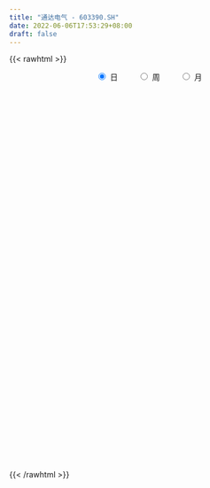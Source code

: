 ```yaml
---
title: "通达电气 - 603390.SH"
date: 2022-06-06T17:53:29+08:00
draft: false
---
```

{{< rawhtml >}}
    <div style="text-align: center">
        <label style="padding: 1rem;"><input style="margin-right: .5rem" type="radio" name="period" value="D" checked onclick="period_change(this)">日</label>
        <label style="padding: 1rem;"><input style="margin-right: .5rem" type="radio" name="period" value="W" onclick="period_change(this)">周</label>
        <label style="padding: 1rem;"><input style="margin-right: .5rem" type="radio" name="period" value="M" onclick="period_change(this)">月</label>
    </div>
    <div id="chart" style="height: 700px;"></div> 
    <script type="text/javascript">
        const D_v = [98517.47,71413.71,56942.63,49742.11,40010.02,42512.67,88071.64,75416.69,68467.98,208249.35,131737.23,103932.45,96775.31,71611.55,62508.91,108427.0,67088.03,51058.2,37497.94,43797.3,39490.99,30089.03,30212.41,23892.13,22772.13,26414.21,26242.21,22537.51,39965.38,36083.0,23416.03,27447.3,20495.34,29852.0,32554.95,70438.31,79399.98,73003.89,113590.2,82174.44,71054.65,112483.85,70759.19,52424.19,29226.42,31914.76,29246.84,31917.2,44448.99,38606.98,19960.55,77126.83,139073.85,121105.03,73282.82,80517.0,77982.64,152434.16,92467.16,200275.73,223650.68,364189.28,382760.73,210125.97,190864.1,88446.06,122521.41,96096.57,65255.96,39503.0,46504.72,44486.88,40822.0,32105.0,41863.19,36332.0,29101.18,52275.08,36608.89,27724.61,28490.0,29881.0,31039.25,37666.0,34654.0,58975.0,74428.35,64254.0,63690.0,42405.0,31776.82,41453.48,30827.0,28442.25,17871.0,25324.25,17812.31,20386.19,26017.0,45537.35,31875.0,21469.12,24200.0,27646.0,18420.54,26445.35,25393.0,17807.0,20304.6,17407.0,14796.19,16713.32,23990.0,42314.25,21317.0,18798.0,17037.0,18960.35,16317.26,26994.54,26581.0,17813.0,49464.19,23918.26,34862.0,37962.03,28809.0,36429.19,27850.0,19528.19,23975.1,51454.46,37517.0,18168.0,25848.0,23406.26,23750.0,31744.36,17597.0,50955.0,124904.32,209843.22,91564.53,79432.19,77463.72,50647.0,71473.5,76331.5,35634.0,38291.0,36853.19,28470.53,42414.0,23774.0,25838.19,21844.19,20744.69,23222.5,22678.11,17057.0,23746.69,37695.0,23608.0,24592.0,10996.0,22619.0,21122.19,34741.0,47909.0,36940.01,30512.0,25957.0,31915.0,24281.0,18192.0,26429.0,31048.2,27677.0,11203.21,10788.0,11562.0,18003.0,12385.0,13779.0,12396.19,11989.0,16238.19,14724.19,26600.99,12501.19,15871.2,11682.0,10001.0,11454.0,10479.0,12281.0,15475.0,13694.0,15929.0,16055.0,9353.0,7211.0,6950.0,9760.0,9229.34,8569.34,14895.0,14017.0,14268.0,25656.0,15959.0,11738.0,58495.01,31750.0,19789.0,18946.0,29528.0,17706.0,14559.01,24393.0,22316.0,12103.0,11864.0,12714.0,11131.0,8155.0,83547.5,298392.13,263052.04,153927.9,96721.3,81041.0,93869.0,72198.9,41569.0,36973.0,56357.68,21690.0,22595.0,21589.4,18508.19,25770.24,21549.0,21781.0,40851.0,15119.0,18879.0,17719.0,14784.0,13347.14,16954.0,27416.0,23463.0,20826.0,20452.0,23586.0,21161.0,20446.91,17270.0,19326.0,17673.0,21075.0,40674.91,32374.0,22288.0,18404.0,17613.34,18123.34,22021.34,33911.0,30713.0,25159.36,22554.19,17681.0,20503.0,14924.0,13757.0,24323.0,13051.0,16542.0,14007.0,13044.0,12739.0,18038.0,106779.0,103904.0,98167.9,54122.9,40552.0,28163.0,30123.0,36888.34,31969.0,30746.26,22887.0,34672.0,19437.0,23107.0,28839.34,18467.0,16191.0,17487.0,14750.0,20650.49,28380.0,18337.0,17598.0,16760.0,22662.89,40842.0,23974.7,14287.0,19121.0,20853.0,15414.0,13719.0,19592.0,20326.0,20113.0,18449.99,21278.0,30919.0,23884.67,36487.9,22490.0,35983.0,19917.33,23887.0,13833.0,23083.1,14476.0,22937.0,25122.0,12829.0,12964.0,17126.0,20906.55,7376.0,16793.0,7450.0,13127.0,8986.0,11628.0,8829.0,5957.0,6257.0,6778.0,5830.0,8502.0,11501.0,7050.0,6379.0,6647.0,26346.0,12671.0,7554.18,6856.0,11838.0,6723.0,14549.34,9898.0,9715.0,6726.0,13456.01,12353.01,21231.34,22502.0,43078.34,35257.35,59090.0,35434.1,61909.2,38722.1,27548.34,23032.1,21956.0,23670.0,21986.0,17742.0,63384.34,157100.24,274767.02,184478.61,113761.95,114894.92,71094.67,72754.8,72853.1,56532.0,83320.07,49380.0,55443.1,72419.96,56443.71,43700.0,62680.0,47013.0,25215.0,27947.34,24397.29,21345.0,27960.4,30640.61,31056.22,28289.46,17369.0,28589.34,141818.96,322160.49,196872.46,123130.0,114583.19,68001.0,65683.0,47209.0,30764.0,62372.0,23680.25,33619.0,27333.4,27312.0,31605.0,36921.0,24840.0,38165.0,19621.31,17379.1,92336.0,59719.0,27084.7,30837.0,26349.0,28724.0,45006.7,23154.0,20107.0,14482.0,14033.0,14381.0,26787.0,15100.19,22608.0,24366.4,16576.0,15802.0,13728.0,20191.0,17684.0,15150.0,10159.0,13556.0,11882.0,11198.0,12403.09,10974.0,11767.0,11268.0,8077.0,12095.0,10695.0,15176.0,17864.0,12990.0,10940.0,9347.0,9711.19,6609.0,12910.0,14716.0,13251.0,19655.0,16776.0,16849.0,19013.0,12938.0,21114.0,14319.0,19274.0,22131.8,32428.8,232772.56,192715.56,169291.39,122096.17,44927.8,487067.05,107163.0,297247.85,211800.97,169142.63,214108.39,189031.81,97925.22,75356.99,67832.2,55683.0,59665.0,67083.83,111013.0,79498.0]
const D_histogram = [0.0,-0.0153162393,-0.0527962987,-0.0580489231,-0.072688661,-0.0616464697,-0.0323929815,-0.0365807024,0.0477023817,0.0737820655,0.1014126327,0.0785579059,0.0863439654,0.0795449374,0.0669702596,0.0800000118,0.0635403826,0.0395262263,0.0279002281,-0.0098767872,-0.0326857833,-0.0729227042,-0.1052150267,-0.1088971999,-0.1069693943,-0.0988299098,-0.0818930842,-0.0633343443,-0.0669237302,-0.0802253783,-0.0840562772,-0.0656042748,-0.0531488397,-0.0354110847,-0.0171261373,0.024194822,0.0579495738,0.0914421809,0.1374843905,0.1331441168,0.1450123885,0.1609817823,0.1215199072,0.0414483552,-0.0038139976,-0.0114754889,-0.014287005,-0.0208986463,-0.0416232631,-0.0770322761,-0.0921718176,-0.0138310492,0.0277668783,0.0536638361,0.0618580918,0.0768932159,0.0697255769,0.1024653345,0.0906217402,0.1208097336,0.1805898708,0.2770704216,0.3838449683,0.3559441629,0.2091830785,0.104267567,0.0755146122,0.0109565439,-0.0580061448,-0.1036460361,-0.1543750833,-0.1733739304,-0.2030026295,-0.2047310359,-0.2024547361,-0.1954117262,-0.1929629777,-0.2001023322,-0.2079537568,-0.1981351707,-0.1983643097,-0.1980452774,-0.1982243543,-0.2148470479,-0.2136117943,-0.2096958878,-0.1891490763,-0.1537189113,-0.1066380403,-0.0685196258,-0.0359462358,-0.039744637,-0.0220162799,-0.0293269596,-0.0333744198,-0.0261538429,-0.0115514066,-0.0102920889,0.0170230012,0.0668567633,0.0903876229,0.1010982077,0.1036195794,0.0897907636,0.0713396583,0.0782376269,0.074956916,0.0646593676,0.0458890078,0.041832736,0.0432872009,0.033980897,0.0119585877,-0.0354138,-0.0712221828,-0.0658341752,-0.0532645895,-0.030349481,-0.024418257,0.0069885954,0.0335554513,0.0460468835,0.07575976,0.0756076592,0.0865667195,0.0941455956,0.0919740207,0.0650881396,0.0367363963,0.0126974542,0.0117382126,-0.0091931271,-0.0293990264,-0.035260468,-0.0298289193,-0.0213649475,-0.0094807821,0.0026693621,0.0079614357,0.0239756779,0.1102720695,0.1324602037,0.1289558978,0.113066913,0.1161559179,0.0924226873,0.0299369254,-0.0402290885,-0.0878264913,-0.0994377179,-0.1221197265,-0.1330425536,-0.1644370788,-0.1702662611,-0.177246881,-0.1656721601,-0.1433346532,-0.1119046379,-0.0825499407,-0.0596757464,-0.048308262,-0.0618695277,-0.0595712553,-0.0792260679,-0.077606377,-0.0906400378,-0.0838885305,-0.0106537751,0.0244935675,0.0536536258,0.0812391243,0.0953574785,0.1096500906,0.1070983513,0.1066420992,0.0753712844,0.0664591084,0.0355005429,0.0209836625,0.0142944014,-0.0044013464,-0.0277179041,-0.0398816959,-0.0360303094,-0.0280042846,-0.0215476475,0.0015049176,0.0337476053,0.0629634082,0.0726525554,0.0821927949,0.0775505433,0.0723818786,0.0803909547,0.0807402679,0.085020728,0.0817743371,0.0846430655,0.0686651478,0.0409174279,0.0173647723,0.0116764793,0.0059696196,-0.0039305566,-0.0006148409,0.0057065127,0.0135673598,0.0193974238,0.035730156,0.0519645425,0.0563188139,0.0503175326,0.062276217,0.0674922567,0.052738636,0.0522868685,0.0466638494,0.0392643548,0.0399842752,0.043749886,0.035087476,0.024114963,0.0071093433,-0.0153551582,-0.0247123179,-0.0291362675,0.031095099,0.1350046316,0.1482168919,0.1188676736,0.0838928319,0.0374615391,0.0225742558,-0.0273342564,-0.0492897381,-0.0709686404,-0.1115976448,-0.1330020642,-0.1447607524,-0.1354874481,-0.1227816666,-0.0993762158,-0.0887719959,-0.0673996019,-0.0676862792,-0.0622338449,-0.0514136988,-0.0485282054,-0.0410840059,-0.0323554494,-0.0232057036,-0.0071987758,0.0084543389,0.0153877395,0.0190099666,0.02670537,0.016706013,0.0146091519,0.0130748093,0.0125818517,0.0152914857,0.018555193,0.0289727456,0.0273076339,0.0276670401,0.0183644726,0.0111098866,0.0118756776,0.0163249213,0.0240887904,0.0341064812,0.0359994714,0.0326187728,0.0279500352,0.0137205459,0.0076149335,0.0005221538,-0.0132005046,-0.009907539,-0.003757671,-0.0031509167,-0.0085958107,-0.004765206,0.002774626,0.0409557041,0.0477458357,0.0746010859,0.0786315744,0.0749853853,0.0595278929,0.0475527617,0.0376415042,0.0186086118,-0.006462575,-0.0276076788,-0.0655422575,-0.0805915212,-0.0956403605,-0.0828786462,-0.0761402676,-0.0656987774,-0.0603538109,-0.0506877605,-0.035513638,-0.0144107892,0.0035910796,0.0123156753,0.0179309115,0.0295583296,0.0098156304,0.0020558012,-0.0073639493,-0.0179517001,-0.0082539356,-0.0061146392,-0.0017911102,-0.0007883472,0.0057403739,0.0121864456,0.0156623186,0.0183349731,0.0164932321,0.0157099709,0.0245298708,0.0267252279,0.0360796327,0.040414111,0.0329865678,0.0299881779,0.0183675474,0.0127589758,-0.0009417797,-0.0138887834,-0.019271225,-0.0157572063,-0.023407948,-0.0363257761,-0.0415741179,-0.0575999077,-0.054520524,-0.0382271974,-0.0259058026,-0.0198516841,-0.0084252443,0.0006832592,0.0033926487,0.0083232006,0.0099012597,0.00544369,-0.0064046889,-0.0145916549,-0.0130013436,-0.014909208,-0.0488699686,-0.0761403109,-0.0791070106,-0.0703338977,-0.0653510962,-0.0539217741,-0.02999367,-0.0096283869,0.0100108589,0.0243136402,0.0370191444,0.0479730886,0.0660800976,0.0824652868,0.099915262,0.114975611,0.1147231147,0.1148354089,0.1263959065,0.121263455,0.1082135606,0.0931913293,0.0698498442,0.0500165288,0.0396895301,0.0351336277,0.0337155113,0.0891447848,0.122212837,0.1315951595,0.1074710108,0.0844251637,0.0554127349,0.0215024443,0.0060343696,-0.0194135552,-0.0235731449,-0.0428357868,-0.0557792555,-0.044172863,-0.0393848461,-0.052433394,-0.0873452021,-0.1064896704,-0.1145051796,-0.1142259294,-0.1033965664,-0.095859278,-0.0771603233,-0.0695005877,-0.0504960284,-0.0514271552,-0.0423513775,-0.0254681759,0.0465357006,0.1000679207,0.1051647801,0.099179892,0.0652770368,0.0429458003,0.0008604163,-0.0443823174,-0.0757294521,-0.1284600551,-0.1538839684,-0.1675290244,-0.1567397759,-0.1333966339,-0.0979991896,-0.0726329908,-0.0515274919,-0.0532267598,-0.0441203319,-0.0311706245,0.0078308872,0.0208936652,0.027815157,0.03939565,0.0410740994,0.0491280692,0.0338404976,0.0263451763,0.0138559313,0.0090705444,0.0087057941,0.0079202085,-0.004593198,-0.0180473434,-0.0434700598,-0.0647518406,-0.063667832,-0.05294433,-0.0538512224,-0.0752792514,-0.0731749469,-0.0626463286,-0.0453321277,-0.0239309963,0.0002407581,0.0127560572,0.0108984032,0.0135063117,0.0212983604,0.0178428263,0.0240705951,0.0308809259,0.0293327063,0.0417051134,0.0352556444,0.0249248449,0.0113696981,0.0137090316,0.0073497173,0.0105329363,0.0061046444,0.0169073054,0.0251644247,0.0275067813,0.0131928626,-0.0063733601,-0.0511657643,-0.0895212656,-0.0973768328,-0.1090944245,-0.096842689,-0.0393564971,0.0473870158,0.0897391338,0.075039465,0.0883598794,0.1419556067,0.2227674108,0.2807939891,0.2429998441,0.179759697,0.1443192378,0.0959231674,0.0825684492,0.0259566643,-0.0114632779,-0.0418863454,-0.0579373163,-0.0614539596,-0.0759352141,-0.0682768995,-0.0450732464,-0.0317468418]
const D_fast = [0.0,-0.0191452991,-0.0698244332,-0.0895892884,-0.1224011915,-0.1267706177,-0.1056153748,-0.1189482714,-0.0227395918,0.0217856083,0.0747693337,0.0715540834,0.1009261342,0.1140133406,0.1181812277,0.1512109828,0.1506364493,0.1365038496,0.1318529084,0.0916066963,0.0606262544,0.0021586575,-0.0564374217,-0.0873438949,-0.1121584378,-0.1287264308,-0.1322628763,-0.1295377224,-0.1498580409,-0.1832160336,-0.2080610018,-0.2060100681,-0.2068418428,-0.1979568591,-0.183953446,-0.1365837812,-0.088341636,-0.0319884836,0.0484248236,0.0773705791,0.1254919479,0.1817067873,0.172624889,0.1029154257,0.0566995736,0.04616921,0.0397859427,0.0279496399,-0.0031807927,-0.0578478747,-0.0960303706,-0.0211473646,0.0273922825,0.0667051993,0.0903639781,0.1246224061,0.1348861613,0.1932422526,0.2040540933,0.2644445202,0.369372125,0.5351202812,0.7378560699,0.7989413053,0.7044759905,0.6256273708,0.615753069,0.5539341367,0.4704699117,0.3989185115,0.3095956935,0.2472533637,0.1668740073,0.1139628418,0.0656254576,0.023815536,-0.02197646,-0.0791413974,-0.1389812613,-0.1786964679,-0.2285166843,-0.2777089713,-0.3274441368,-0.3977785924,-0.4499462874,-0.4984543529,-0.5251948104,-0.5281943733,-0.5077730123,-0.4867845043,-0.4631976732,-0.4769322337,-0.4647079466,-0.4793503661,-0.4917414313,-0.4910593152,-0.4793447305,-0.4806584351,-0.4490875946,-0.3825396417,-0.3364118763,-0.3004267396,-0.2720004731,-0.263381598,-0.2639977887,-0.2375404134,-0.2220818954,-0.2162146018,-0.2235127096,-0.2171107974,-0.2048345323,-0.205645612,-0.2246782743,-0.280904112,-0.3345180406,-0.3455885767,-0.3463351384,-0.3310074002,-0.3311807404,-0.2980267392,-0.2630710204,-0.2390678673,-0.1904150509,-0.1716652368,-0.1390644966,-0.1079492216,-0.0871272913,-0.0977411375,-0.1169087818,-0.1377733603,-0.1357980488,-0.1590276703,-0.1865833262,-0.2012598848,-0.2032855659,-0.200162831,-0.1906488611,-0.1778313763,-0.1705489438,-0.1485407822,-0.0346763731,0.020626812,0.0493614805,0.0617392239,0.0938672083,0.0932396496,0.038238119,-0.0419851671,-0.1115391927,-0.1480098487,-0.2012217889,-0.2454052545,-0.3179090494,-0.366304797,-0.4175971371,-0.4474404562,-0.4609366126,-0.4574827567,-0.4487655448,-0.440810287,-0.4415198681,-0.4705485158,-0.4831430573,-0.5226043868,-0.5403862901,-0.5760799604,-0.5903005857,-0.5197292741,-0.4784585396,-0.4358850748,-0.3879897953,-0.3500320715,-0.3083269367,-0.2841040882,-0.2578998155,-0.2703278092,-0.2626252081,-0.2847086379,-0.2939796027,-0.2970952634,-0.3168913478,-0.3471373816,-0.3692715974,-0.3744277881,-0.3734028346,-0.3723331093,-0.3489043148,-0.3082247257,-0.2632680708,-0.2354157847,-0.2053273466,-0.1905819623,-0.1776551574,-0.1495483426,-0.1290139624,-0.1034783203,-0.086281127,-0.0622516321,-0.0610632629,-0.0785816259,-0.0977930883,-0.1005622616,-0.1047767163,-0.1156595316,-0.1124975262,-0.1047495444,-0.0934968573,-0.0828174375,-0.0575521662,-0.0283266441,-0.0098926693,-0.0033145674,0.0242131713,0.0463022751,0.0447333135,0.057353263,0.0633962063,0.0658128005,0.0765287896,0.0912318719,0.0913413309,0.0863975586,0.0711692748,0.0448659838,0.0293307445,0.0176227281,0.0856278694,0.2232885598,0.2735550432,0.2739227433,0.2599211095,0.2228552015,0.2136114821,0.1568694058,0.1225914896,0.0831704272,0.0146420116,-0.0400129239,-0.0879618001,-0.1125603578,-0.130549993,-0.1319885961,-0.1435773752,-0.1390548817,-0.1562631288,-0.1663691557,-0.1684024343,-0.1776489923,-0.1804757943,-0.1798361002,-0.1764877803,-0.1622805464,-0.144513847,-0.1337335115,-0.1253587928,-0.1109870468,-0.1168099006,-0.1152544737,-0.113520114,-0.1108676086,-0.1043351032,-0.0964325977,-0.0787718587,-0.073610062,-0.0663338957,-0.071045345,-0.0755224595,-0.071787749,-0.063257275,-0.0494712083,-0.0309268971,-0.0200340392,-0.0152600446,-0.0129412734,-0.0237406262,-0.0279425052,-0.0349047464,-0.051927531,-0.0511114501,-0.0459009999,-0.0460819748,-0.0536758215,-0.0510365182,-0.0428030297,0.0056169745,0.0243435649,0.0698490866,0.0935374687,0.108637626,0.1080621067,0.1079751659,0.1074742845,0.0930935451,0.0664067146,0.0383596911,-0.0159604521,-0.0511575961,-0.0901165255,-0.0980744727,-0.110371161,-0.1163543651,-0.1260978514,-0.1291037412,-0.1228080281,-0.1053078766,-0.0864082379,-0.0746047233,-0.0645067593,-0.0454897588,-0.0627785504,-0.0700244293,-0.0812851671,-0.096360843,-0.0887265623,-0.0881159258,-0.0842401743,-0.0834344981,-0.0754706835,-0.0659780004,-0.0585865478,-0.05133015,-0.049048583,-0.0459043515,-0.0309519838,-0.0220753198,-0.0037010068,0.0107369992,0.0115560979,0.0160547525,0.0090260089,0.0066071812,-0.0073290192,-0.0237482187,-0.0339484665,-0.0343737494,-0.0478764782,-0.0698757503,-0.0855176215,-0.1159433882,-0.1264941355,-0.1197576083,-0.1139126641,-0.1128214667,-0.103501338,-0.0942220197,-0.090664468,-0.083653116,-0.0795997419,-0.0826963892,-0.0961459403,-0.10798082,-0.1096408446,-0.115276011,-0.1614542637,-0.2077596838,-0.2305031362,-0.2393134976,-0.2506684703,-0.2527195916,-0.236289905,-0.2183317186,-0.1961897581,-0.1758085668,-0.1538482765,-0.1309010601,-0.0962740267,-0.0592725158,-0.0168437251,0.0269605266,0.055388809,0.0842099554,0.1273694297,0.1525528419,0.1665563377,0.1748319387,0.1689529146,0.1616237315,0.1612191153,0.1654466197,0.1724573812,0.2501728509,0.3137941123,0.3560752247,0.3588188287,0.3568792725,0.3417200274,0.3131853479,0.2992258657,0.268924552,0.2588716761,0.2289000876,0.2020118049,0.2025749817,0.1975167871,0.1713598906,0.1146117821,0.0688448961,0.0322030921,0.0039258599,-0.0110939187,-0.0275214498,-0.0281125759,-0.0378279873,-0.031447435,-0.0452353507,-0.0467474174,-0.0362312597,0.0474065419,0.1259557422,0.1573437966,0.1761538815,0.1585702855,0.1469754991,0.1051052191,0.0487669061,-0.0015125916,-0.0863582085,-0.1502531139,-0.2057804259,-0.2341761214,-0.2441821378,-0.233284491,-0.2260765399,-0.2178529139,-0.2328588718,-0.2347825268,-0.2296254756,-0.1886662421,-0.1703800478,-0.1565047668,-0.1350753613,-0.123128387,-0.1027923999,-0.1096198471,-0.1105288744,-0.1195541365,-0.1220718873,-0.1202601891,-0.1190657226,-0.1327274286,-0.1506934098,-0.1869836412,-0.2244533822,-0.2392863315,-0.241798912,-0.25616861,-0.2964164519,-0.3126058841,-0.317738848,-0.3117576789,-0.2963392966,-0.2721073527,-0.2564030393,-0.2555360925,-0.249551606,-0.2364349673,-0.2354297948,-0.2231843772,-0.2086538149,-0.2028688579,-0.1800701725,-0.1777057303,-0.1818053186,-0.1925180409,-0.1867514496,-0.1912733345,-0.1854568815,-0.1883590123,-0.1733295248,-0.1587812994,-0.1495622475,-0.1605779505,-0.1817375133,-0.2393213585,-0.3000571763,-0.3322569517,-0.3712481495,-0.3832070863,-0.3355600186,-0.2369697518,-0.1721828503,-0.1681226529,-0.1327122686,-0.0436276396,0.0928760171,0.2211010927,0.2440569088,0.2257566859,0.2263960362,0.2019807576,0.2092681517,0.1591455328,0.1188597713,0.0779651173,0.0474298174,0.0285496841,-0.0049153739,-0.0143262841,-0.0023909427,0.0029987515]
const D_slow = [0.0,-0.0038290598,-0.0170281345,-0.0315403653,-0.0497125305,-0.065124148,-0.0732223933,-0.0823675689,-0.0704419735,-0.0519964571,-0.026643299,-0.0070038225,0.0145821688,0.0344684032,0.0512109681,0.071210971,0.0870960667,0.0969776233,0.1039526803,0.1014834835,0.0933120377,0.0750813617,0.048777605,0.021553305,-0.0051890436,-0.029896521,-0.0503697921,-0.0662033781,-0.0829343107,-0.1029906553,-0.1240047246,-0.1404057933,-0.1536930032,-0.1625457744,-0.1668273087,-0.1607786032,-0.1462912097,-0.1234306645,-0.0890595669,-0.0557735377,-0.0195204406,0.020725005,0.0511049818,0.0614670706,0.0605135712,0.057644699,0.0540729477,0.0488482861,0.0384424704,0.0191844014,-0.003858553,-0.0073163153,-0.0003745958,0.0130413632,0.0285058862,0.0477291902,0.0651605844,0.090776918,0.1134323531,0.1436347865,0.1887822542,0.2580498596,0.3540111017,0.4429971424,0.495292912,0.5213598038,0.5402384568,0.5429775928,0.5284760566,0.5025645476,0.4639707767,0.4206272941,0.3698766368,0.3186938778,0.2680801938,0.2192272622,0.1709865178,0.1209609347,0.0689724955,0.0194387028,-0.0301523746,-0.0796636939,-0.1292197825,-0.1829315445,-0.2363344931,-0.288758465,-0.3360457341,-0.3744754619,-0.401134972,-0.4182648785,-0.4272514374,-0.4371875967,-0.4426916666,-0.4500234065,-0.4583670115,-0.4649054722,-0.4677933239,-0.4703663461,-0.4661105958,-0.449396405,-0.4267994993,-0.4015249473,-0.3756200525,-0.3531723616,-0.335337447,-0.3157780403,-0.2970388113,-0.2808739694,-0.2694017174,-0.2589435334,-0.2481217332,-0.239626509,-0.236636862,-0.245490312,-0.2632958577,-0.2797544015,-0.2930705489,-0.3006579192,-0.3067624834,-0.3050153346,-0.2966264717,-0.2851147508,-0.2661748108,-0.247272896,-0.2256312162,-0.2020948173,-0.1791013121,-0.1628292772,-0.1536451781,-0.1504708145,-0.1475362614,-0.1498345432,-0.1571842998,-0.1659994168,-0.1734566466,-0.1787978835,-0.181168079,-0.1805007385,-0.1785103795,-0.17251646,-0.1449484427,-0.1118333917,-0.0795944173,-0.051327689,-0.0222887096,0.0008169623,0.0083011936,-0.0017560785,-0.0237127014,-0.0485721308,-0.0791020625,-0.1123627009,-0.1534719706,-0.1960385358,-0.2403502561,-0.2817682961,-0.3176019594,-0.3455781189,-0.3662156041,-0.3811345407,-0.3932116062,-0.4086789881,-0.4235718019,-0.4433783189,-0.4627799131,-0.4854399226,-0.5064120552,-0.509075499,-0.5029521071,-0.4895387007,-0.4692289196,-0.44538955,-0.4179770273,-0.3912024395,-0.3645419147,-0.3456990936,-0.3290843165,-0.3202091808,-0.3149632651,-0.3113896648,-0.3124900014,-0.3194194774,-0.3293899014,-0.3383974788,-0.3453985499,-0.3507854618,-0.3504092324,-0.3419723311,-0.326231479,-0.3080683401,-0.2875201414,-0.2681325056,-0.2500370359,-0.2299392973,-0.2097542303,-0.1884990483,-0.168055464,-0.1468946977,-0.1297284107,-0.1194990537,-0.1151578607,-0.1122387408,-0.1107463359,-0.1117289751,-0.1118826853,-0.1104560571,-0.1070642172,-0.1022148612,-0.0932823222,-0.0802911866,-0.0662114831,-0.0536321,-0.0380630457,-0.0211899816,-0.0080053225,0.0050663946,0.0167323569,0.0265484456,0.0365445144,0.0474819859,0.0562538549,0.0622825957,0.0640599315,0.0602211419,0.0540430625,0.0467589956,0.0545327704,0.0882839282,0.1253381512,0.1550550696,0.1760282776,0.1853936624,0.1910372263,0.1842036622,0.1718812277,0.1541390676,0.1262396564,0.0929891403,0.0567989522,0.0229270902,-0.0077683264,-0.0326123804,-0.0548053793,-0.0716552798,-0.0885768496,-0.1041353108,-0.1169887355,-0.1291207869,-0.1393917884,-0.1474806507,-0.1532820766,-0.1550817706,-0.1529681859,-0.149121251,-0.1443687593,-0.1376924168,-0.1335159136,-0.1298636256,-0.1265949233,-0.1234494604,-0.1196265889,-0.1149877907,-0.1077446043,-0.1009176958,-0.0940009358,-0.0894098176,-0.086632346,-0.0836634266,-0.0795821963,-0.0735599987,-0.0650333784,-0.0560335105,-0.0478788174,-0.0408913086,-0.0374611721,-0.0355574387,-0.0354269003,-0.0387270264,-0.0412039111,-0.0421433289,-0.0429310581,-0.0450800107,-0.0462713122,-0.0455776557,-0.0353387297,-0.0234022708,-0.0047519993,0.0149058943,0.0336522406,0.0485342139,0.0604224043,0.0698327803,0.0744849333,0.0728692895,0.0659673698,0.0495818055,0.0294339252,0.005523835,-0.0151958265,-0.0342308934,-0.0506555878,-0.0657440405,-0.0784159806,-0.0872943901,-0.0908970874,-0.0899993175,-0.0869203987,-0.0824376708,-0.0750480884,-0.0725941808,-0.0720802305,-0.0739212178,-0.0784091428,-0.0804726267,-0.0820012865,-0.0824490641,-0.0826461509,-0.0812110574,-0.078164446,-0.0742488664,-0.0696651231,-0.0655418151,-0.0616143224,-0.0554818546,-0.0488005477,-0.0397806395,-0.0296771118,-0.0214304698,-0.0139334254,-0.0093415385,-0.0061517945,-0.0063872395,-0.0098594353,-0.0146772416,-0.0186165431,-0.0244685301,-0.0335499742,-0.0439435036,-0.0583434806,-0.0719736116,-0.0815304109,-0.0880068616,-0.0929697826,-0.0950760937,-0.0949052789,-0.0940571167,-0.0919763166,-0.0895010016,-0.0881400791,-0.0897412514,-0.0933891651,-0.096639501,-0.100366803,-0.1125842952,-0.1316193729,-0.1513961255,-0.1689796,-0.185317374,-0.1987978175,-0.206296235,-0.2087033318,-0.206200617,-0.200122207,-0.1908674209,-0.1788741487,-0.1623541243,-0.1417378026,-0.1167589871,-0.0880150844,-0.0593343057,-0.0306254535,0.0009735232,0.0312893869,0.0583427771,0.0816406094,0.0991030704,0.1116072026,0.1215295852,0.1303129921,0.1387418699,0.1610280661,0.1915812753,0.2244800652,0.2513478179,0.2724541088,0.2863072925,0.2916829036,0.293191496,0.2883381072,0.282444821,0.2717358743,0.2577910604,0.2467478447,0.2369016332,0.2237932847,0.2019569842,0.1753345666,0.1467082717,0.1181517893,0.0923026477,0.0683378282,0.0490477474,0.0316726004,0.0190485933,0.0061918045,-0.0043960398,-0.0107630838,0.0008708413,0.0258878215,0.0521790165,0.0769739895,0.0932932487,0.1040296988,0.1042448029,0.0931492235,0.0742168605,0.0421018467,0.0036308546,-0.0382514015,-0.0774363455,-0.110785504,-0.1352853014,-0.1534435491,-0.166325422,-0.179632112,-0.190662195,-0.1984548511,-0.1964971293,-0.191273713,-0.1843199237,-0.1744710112,-0.1642024864,-0.1519204691,-0.1434603447,-0.1368740506,-0.1334100678,-0.1311424317,-0.1289659832,-0.1269859311,-0.1281342306,-0.1326460664,-0.1435135814,-0.1597015415,-0.1756184995,-0.188854582,-0.2023173876,-0.2211372005,-0.2394309372,-0.2550925193,-0.2664255513,-0.2724083003,-0.2723481108,-0.2691590965,-0.2664344957,-0.2630579178,-0.2577333277,-0.2532726211,-0.2472549723,-0.2395347408,-0.2322015643,-0.2217752859,-0.2129613748,-0.2067301636,-0.203887739,-0.2004604811,-0.1986230518,-0.1959898177,-0.1944636566,-0.1902368303,-0.1839457241,-0.1770690288,-0.1737708131,-0.1753641532,-0.1881555942,-0.2105359106,-0.2348801189,-0.262153725,-0.2863643972,-0.2962035215,-0.2843567676,-0.2619219841,-0.2431621179,-0.221072148,-0.1855832463,-0.1298913937,-0.0596928964,0.0010570647,0.0459969889,0.0820767984,0.1060575902,0.1266997025,0.1331888686,0.1303230491,0.1198514628,0.1053671337,0.0900036438,0.0710198402,0.0539506154,0.0426823038,0.0347455933]
const D_data = [['2020-05-14', 13.72, 13.71, 13.42, 14.07],['2020-05-15', 13.89, 13.47, 13.36, 13.99],['2020-05-18', 13.3, 13.02, 13.01, 13.47],['2020-05-19', 13.12, 13.26, 12.92, 13.35],['2020-05-20', 13.22, 13.03, 12.99, 13.22],['2020-05-21', 13.05, 13.28, 12.93, 13.29],['2020-05-22', 13.18, 13.57, 13.11, 13.99],['2020-05-25', 13.4, 13.18, 13.12, 13.98],['2020-05-26', 13.4, 14.5, 13.19, 14.5],['2020-05-27', 14.79, 14.11, 14.06, 15.14],['2020-05-28', 14.08, 14.34, 14.0, 14.71],['2020-05-29', 14.0, 13.79, 13.64, 14.07],['2020-06-01', 13.77, 14.2, 13.66, 14.21],['2020-06-02', 14.18, 14.09, 13.93, 14.27],['2020-06-03', 14.1, 14.03, 13.95, 14.25],['2020-06-04', 14.03, 14.42, 13.98, 14.48],['2020-06-05', 14.49, 14.11, 14.06, 14.55],['2020-06-08', 14.24, 13.96, 13.83, 14.3],['2020-06-09', 13.98, 14.06, 13.83, 14.25],['2020-06-10', 14.07, 13.62, 13.57, 14.07],['2020-06-11', 13.63, 13.64, 13.48, 13.88],['2020-06-12', 13.18, 13.22, 13.01, 13.36],['2020-06-15', 13.13, 13.06, 13.05, 13.35],['2020-06-16', 13.13, 13.24, 13.13, 13.34],['2020-06-17', 13.35, 13.22, 13.12, 13.37],['2020-06-18', 13.26, 13.24, 13.11, 13.34],['2020-06-19', 13.27, 13.34, 13.22, 13.47],['2020-06-22', 13.31, 13.39, 13.3, 13.47],['2020-06-23', 13.36, 13.09, 13.05, 13.44],['2020-06-24', 13.08, 12.85, 12.85, 13.17],['2020-06-29', 12.81, 12.84, 12.55, 12.98],['2020-06-30', 12.92, 13.08, 12.85, 13.09],['2020-07-01', 13.03, 13.02, 12.9, 13.2],['2020-07-02', 13.08, 13.11, 12.83, 13.14],['2020-07-03', 13.2, 13.17, 13.01, 13.25],['2020-07-06', 13.34, 13.6, 13.21, 13.65],['2020-07-07', 13.71, 13.72, 13.51, 13.93],['2020-07-08', 13.7, 13.94, 13.58, 13.96],['2020-07-09', 13.94, 14.39, 13.85, 14.67],['2020-07-10', 14.29, 13.97, 13.95, 14.37],['2020-07-13', 14.11, 14.3, 14.0, 14.38],['2020-07-14', 14.29, 14.55, 14.18, 14.96],['2020-07-15', 14.6, 13.91, 13.89, 14.64],['2020-07-16', 13.92, 13.15, 13.08, 14.08],['2020-07-17', 13.21, 13.27, 13.11, 13.44],['2020-07-20', 13.38, 13.6, 13.28, 13.6],['2020-07-21', 13.57, 13.63, 13.43, 13.85],['2020-07-22', 13.6, 13.55, 13.47, 13.7],['2020-07-23', 13.41, 13.28, 13.02, 13.45],['2020-07-24', 13.2, 12.9, 12.8, 13.42],['2020-07-27', 12.98, 12.95, 12.74, 13.05],['2020-07-28', 13.02, 14.25, 13.02, 14.25],['2020-07-29', 14.28, 14.12, 13.79, 14.28],['2020-07-30', 14.07, 14.14, 13.9, 14.6],['2020-07-31', 13.99, 14.06, 13.81, 14.11],['2020-08-03', 14.13, 14.27, 14.05, 14.37],['2020-08-04', 14.29, 14.08, 14.05, 14.55],['2020-08-05', 14.0, 14.73, 13.87, 14.98],['2020-08-06', 14.7, 14.32, 14.11, 14.7],['2020-08-07', 14.23, 15.0, 14.16, 15.5],['2020-08-10', 14.7, 15.76, 14.51, 16.09],['2020-08-11', 15.55, 16.86, 15.3, 17.34],['2020-08-12', 16.99, 17.85, 16.6, 18.51],['2020-08-13', 17.71, 16.73, 16.54, 18.22],['2020-08-14', 16.35, 15.06, 15.06, 16.36],['2020-08-17', 14.76, 15.1, 14.76, 15.27],['2020-08-18', 15.15, 15.84, 15.0, 16.1],['2020-08-19', 16.01, 15.25, 15.24, 16.13],['2020-08-20', 15.05, 14.89, 14.8, 15.47],['2020-08-21', 14.96, 14.88, 14.82, 15.12],['2020-08-24', 14.92, 14.52, 14.37, 14.99],['2020-08-25', 14.59, 14.66, 14.21, 14.84],['2020-08-26', 14.64, 14.3, 14.21, 14.81],['2020-08-27', 14.14, 14.45, 14.09, 14.52],['2020-08-28', 14.49, 14.38, 14.11, 14.49],['2020-08-31', 14.4, 14.34, 14.31, 14.59],['2020-09-01', 14.28, 14.18, 14.11, 14.28],['2020-09-02', 14.15, 13.91, 13.84, 14.22],['2020-09-03', 13.98, 13.71, 13.6, 13.98],['2020-09-04', 13.52, 13.78, 13.48, 13.86],['2020-09-07', 13.78, 13.52, 13.5, 13.88],['2020-09-08', 13.57, 13.36, 13.21, 13.68],['2020-09-09', 13.27, 13.18, 13.05, 13.45],['2020-09-10', 13.25, 12.74, 12.7, 13.34],['2020-09-11', 12.74, 12.72, 12.59, 12.79],['2020-09-14', 12.5, 12.56, 12.38, 12.7],['2020-09-15', 12.56, 12.63, 12.22, 12.68],['2020-09-16', 12.5, 12.78, 12.44, 12.87],['2020-09-17', 12.75, 12.99, 12.69, 13.15],['2020-09-18', 12.94, 12.98, 12.78, 13.05],['2020-09-21', 12.91, 13.0, 12.91, 13.12],['2020-09-22', 12.89, 12.53, 12.48, 12.89],['2020-09-23', 12.54, 12.75, 12.51, 12.84],['2020-09-24', 12.61, 12.38, 12.33, 12.65],['2020-09-25', 12.49, 12.3, 12.26, 12.52],['2020-09-28', 12.41, 12.36, 12.36, 12.77],['2020-09-29', 12.49, 12.43, 12.34, 12.54],['2020-09-30', 12.43, 12.23, 12.15, 12.51],['2020-10-09', 12.39, 12.57, 12.34, 12.66],['2020-10-12', 12.62, 13.03, 12.62, 13.07],['2020-10-13', 13.07, 12.9, 12.82, 13.11],['2020-10-14', 12.9, 12.85, 12.77, 12.98],['2020-10-15', 12.85, 12.81, 12.75, 12.99],['2020-10-16', 12.8, 12.6, 12.53, 12.8],['2020-10-19', 12.61, 12.47, 12.44, 12.7],['2020-10-20', 12.46, 12.77, 12.35, 12.79],['2020-10-21', 12.81, 12.67, 12.65, 12.9],['2020-10-22', 12.6, 12.56, 12.44, 12.66],['2020-10-23', 12.55, 12.38, 12.37, 12.68],['2020-10-26', 12.3, 12.5, 12.2, 12.65],['2020-10-27', 12.4, 12.56, 12.4, 12.65],['2020-10-28', 12.6, 12.4, 12.33, 12.62],['2020-10-29', 12.18, 12.14, 12.08, 12.32],['2020-10-30', 12.15, 11.59, 11.49, 12.24],['2020-11-02', 11.54, 11.43, 11.35, 11.68],['2020-11-03', 11.51, 11.77, 11.51, 11.82],['2020-11-04', 11.77, 11.82, 11.72, 11.95],['2020-11-05', 11.87, 11.97, 11.85, 12.06],['2020-11-06', 12.08, 11.77, 11.76, 12.08],['2020-11-09', 11.89, 12.14, 11.82, 12.18],['2020-11-10', 12.12, 12.21, 11.97, 12.3],['2020-11-11', 12.2, 12.13, 12.06, 12.28],['2020-11-12', 12.15, 12.47, 12.08, 12.7],['2020-11-13', 12.4, 12.2, 12.11, 12.41],['2020-11-16', 12.2, 12.4, 12.1, 12.66],['2020-11-17', 12.32, 12.45, 12.32, 12.63],['2020-11-18', 12.43, 12.39, 12.34, 12.57],['2020-11-19', 12.39, 12.04, 12.02, 12.42],['2020-11-20', 11.98, 11.89, 11.79, 11.98],['2020-11-23', 11.86, 11.8, 11.7, 11.89],['2020-11-24', 11.8, 12.01, 11.8, 12.05],['2020-11-25', 11.86, 11.68, 11.61, 12.17],['2020-11-26', 11.62, 11.54, 11.37, 11.63],['2020-11-27', 11.54, 11.6, 11.42, 11.65],['2020-11-30', 11.6, 11.69, 11.6, 11.78],['2020-12-01', 11.7, 11.72, 11.57, 11.74],['2020-12-02', 11.75, 11.78, 11.62, 11.8],['2020-12-03', 11.73, 11.82, 11.71, 11.96],['2020-12-04', 11.83, 11.76, 11.65, 11.92],['2020-12-07', 11.76, 11.94, 11.69, 12.36],['2020-12-08', 11.87, 13.13, 11.82, 13.13],['2020-12-09', 13.4, 12.7, 12.53, 13.75],['2020-12-10', 12.5, 12.52, 12.45, 12.89],['2020-12-11', 12.59, 12.4, 12.15, 12.65],['2020-12-14', 12.44, 12.69, 12.3, 12.71],['2020-12-15', 12.67, 12.38, 12.35, 12.67],['2020-12-16', 12.55, 11.71, 11.7, 12.55],['2020-12-17', 11.52, 11.25, 11.0, 11.55],['2020-12-18', 11.16, 11.16, 11.05, 11.2],['2020-12-21', 11.3, 11.37, 11.23, 11.48],['2020-12-22', 11.3, 11.04, 11.0, 11.34],['2020-12-23', 11.11, 10.98, 10.91, 11.15],['2020-12-24', 10.96, 10.47, 10.44, 11.05],['2020-12-25', 10.41, 10.53, 10.3, 10.64],['2020-12-28', 10.61, 10.31, 10.3, 10.64],['2020-12-29', 10.31, 10.38, 10.22, 10.58],['2020-12-30', 10.32, 10.44, 10.27, 10.59],['2020-12-31', 10.47, 10.55, 10.47, 10.64],['2021-01-04', 10.63, 10.56, 10.49, 10.63],['2021-01-05', 10.56, 10.51, 10.45, 10.63],['2021-01-06', 10.54, 10.36, 10.3, 10.55],['2021-01-07', 10.32, 9.94, 9.92, 10.39],['2021-01-08', 9.94, 10.0, 9.62, 10.09],['2021-01-11', 9.99, 9.56, 9.55, 10.0],['2021-01-12', 9.58, 9.65, 9.55, 9.77],['2021-01-13', 9.68, 9.3, 9.28, 9.69],['2021-01-14', 9.3, 9.39, 9.2, 9.58],['2021-01-15', 9.39, 10.33, 9.34, 10.33],['2021-01-18', 10.3, 10.08, 9.88, 10.3],['2021-01-19', 9.96, 10.14, 9.95, 10.57],['2021-01-20', 10.02, 10.26, 10.02, 10.44],['2021-01-21', 10.2, 10.21, 10.1, 10.44],['2021-01-22', 10.21, 10.31, 9.98, 10.72],['2021-01-25', 10.21, 10.16, 10.1, 10.48],['2021-01-26', 10.16, 10.21, 10.02, 10.35],['2021-01-27', 10.15, 9.76, 9.74, 10.23],['2021-01-28', 9.57, 9.94, 9.38, 10.44],['2021-01-29', 9.8, 9.55, 9.45, 9.9],['2021-02-01', 9.55, 9.61, 9.4, 9.68],['2021-02-02', 9.6, 9.62, 9.52, 9.75],['2021-02-03', 9.56, 9.36, 9.35, 9.57],['2021-02-04', 9.37, 9.13, 9.0, 9.37],['2021-02-05', 9.07, 9.1, 9.07, 9.4],['2021-02-08', 9.12, 9.2, 8.98, 9.25],['2021-02-09', 9.2, 9.21, 9.18, 9.33],['2021-02-10', 9.21, 9.16, 9.14, 9.3],['2021-02-18', 9.27, 9.39, 9.21, 9.4],['2021-02-19', 9.37, 9.62, 9.37, 9.65],['2021-02-22', 9.62, 9.74, 9.61, 10.0],['2021-02-23', 9.72, 9.61, 9.56, 9.74],['2021-02-24', 9.52, 9.68, 9.52, 9.84],['2021-02-25', 9.78, 9.54, 9.54, 9.78],['2021-02-26', 9.45, 9.53, 9.33, 9.6],['2021-03-01', 9.55, 9.73, 9.55, 9.75],['2021-03-02', 9.78, 9.69, 9.61, 9.81],['2021-03-03', 9.69, 9.79, 9.65, 9.81],['2021-03-04', 9.78, 9.74, 9.7, 9.9],['2021-03-05', 9.75, 9.86, 9.74, 9.88],['2021-03-08', 9.97, 9.63, 9.61, 9.99],['2021-03-09', 9.65, 9.39, 9.28, 9.73],['2021-03-10', 9.48, 9.31, 9.28, 9.53],['2021-03-11', 9.38, 9.45, 9.24, 9.46],['2021-03-12', 9.41, 9.41, 9.34, 9.48],['2021-03-15', 9.41, 9.3, 9.26, 9.45],['2021-03-16', 9.25, 9.43, 9.25, 9.5],['2021-03-17', 9.48, 9.48, 9.4, 9.52],['2021-03-18', 9.5, 9.53, 9.47, 9.64],['2021-03-19', 9.5, 9.54, 9.42, 9.62],['2021-03-22', 9.55, 9.74, 9.55, 9.74],['2021-03-23', 9.77, 9.85, 9.61, 9.96],['2021-03-24', 9.87, 9.79, 9.67, 9.96],['2021-03-25', 9.71, 9.69, 9.63, 9.83],['2021-03-26', 9.66, 9.97, 9.66, 10.66],['2021-03-29', 10.08, 9.98, 9.84, 10.11],['2021-03-30', 9.9, 9.75, 9.71, 9.92],['2021-03-31', 9.76, 9.93, 9.65, 9.96],['2021-04-01', 9.85, 9.89, 9.85, 10.15],['2021-04-02', 9.81, 9.87, 9.71, 9.89],['2021-04-06', 9.87, 9.99, 9.8, 10.0],['2021-04-07', 9.96, 10.08, 9.9, 10.16],['2021-04-08', 10.07, 9.95, 9.94, 10.12],['2021-04-09', 9.95, 9.9, 9.82, 9.99],['2021-04-12', 9.89, 9.77, 9.77, 9.98],['2021-04-13', 9.77, 9.6, 9.58, 9.85],['2021-04-14', 9.58, 9.67, 9.53, 9.71],['2021-04-15', 9.67, 9.68, 9.61, 9.72],['2021-04-16', 9.78, 10.65, 9.77, 10.65],['2021-04-19', 11.72, 11.72, 11.08, 11.72],['2021-04-20', 11.65, 11.03, 10.88, 12.18],['2021-04-21', 10.67, 10.58, 10.51, 10.95],['2021-04-22', 10.6, 10.44, 10.39, 10.7],['2021-04-23', 10.31, 10.15, 10.15, 10.5],['2021-04-26', 10.16, 10.43, 10.04, 10.55],['2021-04-27', 10.24, 9.84, 9.81, 10.3],['2021-04-28', 9.95, 9.99, 9.78, 10.09],['2021-04-29', 9.91, 9.85, 9.83, 10.16],['2021-04-30', 9.93, 9.39, 9.35, 9.93],['2021-05-06', 9.3, 9.38, 9.24, 9.49],['2021-05-07', 9.37, 9.31, 9.25, 9.38],['2021-05-10', 9.31, 9.46, 9.24, 9.48],['2021-05-11', 9.4, 9.46, 9.3, 9.47],['2021-05-12', 9.5, 9.6, 9.43, 9.66],['2021-05-13', 9.51, 9.45, 9.44, 9.58],['2021-05-14', 9.59, 9.6, 9.48, 9.63],['2021-05-17', 9.58, 9.32, 9.29, 9.58],['2021-05-18', 9.31, 9.34, 9.22, 9.34],['2021-05-19', 9.31, 9.39, 9.29, 9.43],['2021-05-20', 9.39, 9.27, 9.24, 9.39],['2021-05-21', 9.29, 9.3, 9.25, 9.38],['2021-05-24', 9.23, 9.31, 9.23, 9.33],['2021-05-25', 9.32, 9.32, 9.22, 9.37],['2021-05-26', 9.31, 9.44, 9.28, 9.49],['2021-05-27', 9.44, 9.5, 9.42, 9.55],['2021-05-28', 9.56, 9.44, 9.41, 9.56],['2021-05-31', 9.38, 9.42, 9.28, 9.44],['2021-06-01', 9.42, 9.5, 9.42, 9.5],['2021-06-02', 9.41, 9.27, 9.25, 9.42],['2021-06-03', 9.29, 9.33, 9.28, 9.39],['2021-06-04', 9.36, 9.32, 9.29, 9.39],['2021-06-07', 9.4, 9.32, 9.27, 9.43],['2021-06-08', 9.29, 9.36, 9.25, 9.38],['2021-06-09', 9.32, 9.38, 9.32, 9.39],['2021-06-10', 9.4, 9.51, 9.36, 9.58],['2021-06-11', 9.54, 9.39, 9.39, 9.56],['2021-06-15', 9.38, 9.42, 9.32, 9.46],['2021-06-16', 9.37, 9.28, 9.26, 9.41],['2021-06-17', 9.3, 9.26, 9.25, 9.35],['2021-06-18', 9.29, 9.34, 9.21, 9.37],['2021-06-21', 9.29, 9.4, 9.27, 9.44],['2021-06-22', 9.4, 9.48, 9.4, 9.53],['2021-06-23', 9.48, 9.57, 9.42, 9.58],['2021-06-24', 9.57, 9.52, 9.49, 9.61],['2021-06-25', 9.5, 9.47, 9.38, 9.51],['2021-06-28', 9.42, 9.45, 9.42, 9.53],['2021-06-29', 9.45, 9.29, 9.29, 9.49],['2021-06-30', 9.31, 9.34, 9.28, 9.35],['2021-07-01', 9.34, 9.29, 9.28, 9.38],['2021-07-02', 9.29, 9.14, 9.12, 9.29],['2021-07-05', 9.16, 9.31, 9.16, 9.31],['2021-07-06', 9.32, 9.36, 9.28, 9.46],['2021-07-07', 9.36, 9.3, 9.27, 9.36],['2021-07-08', 9.34, 9.2, 9.2, 9.34],['2021-07-09', 9.2, 9.3, 9.18, 9.32],['2021-07-12', 9.32, 9.37, 9.31, 9.42],['2021-07-13', 9.37, 9.89, 9.29, 9.9],['2021-07-14', 10.0, 9.65, 9.63, 10.37],['2021-07-15', 9.57, 10.04, 9.49, 10.26],['2021-07-16', 9.96, 9.9, 9.81, 10.0],['2021-07-19', 9.94, 9.87, 9.67, 9.96],['2021-07-20', 9.77, 9.73, 9.64, 9.79],['2021-07-21', 9.71, 9.75, 9.67, 9.83],['2021-07-22', 9.74, 9.76, 9.56, 9.78],['2021-07-23', 9.78, 9.6, 9.54, 9.83],['2021-07-26', 9.6, 9.42, 9.35, 9.74],['2021-07-27', 9.38, 9.34, 9.33, 9.56],['2021-07-28', 9.39, 8.94, 8.69, 9.39],['2021-07-29', 8.95, 9.03, 8.95, 9.06],['2021-07-30', 9.06, 8.88, 8.79, 9.06],['2021-08-02', 8.81, 9.15, 8.81, 9.29],['2021-08-03', 9.07, 9.06, 9.03, 9.22],['2021-08-04', 9.03, 9.09, 9.01, 9.13],['2021-08-05', 9.1, 9.01, 8.95, 9.1],['2021-08-06', 9.03, 9.05, 8.96, 9.07],['2021-08-09', 9.0, 9.14, 8.98, 9.24],['2021-08-10', 9.1, 9.28, 9.08, 9.3],['2021-08-11', 9.28, 9.33, 9.19, 9.33],['2021-08-12', 9.35, 9.28, 9.23, 9.37],['2021-08-13', 9.3, 9.28, 9.21, 9.33],['2021-08-16', 9.3, 9.41, 9.23, 9.45],['2021-08-17', 9.33, 9.0, 8.98, 9.33],['2021-08-18', 9.0, 9.07, 8.95, 9.07],['2021-08-19', 9.05, 8.99, 8.95, 9.08],['2021-08-20', 8.97, 8.9, 8.83, 9.03],['2021-08-23', 8.89, 9.13, 8.89, 9.14],['2021-08-24', 9.12, 9.05, 8.99, 9.15],['2021-08-25', 9.03, 9.08, 9.01, 9.17],['2021-08-26', 9.09, 9.04, 8.94, 9.12],['2021-08-27', 9.06, 9.12, 8.91, 9.12],['2021-08-30', 9.15, 9.15, 9.07, 9.18],['2021-08-31', 9.15, 9.14, 9.07, 9.25],['2021-09-01', 9.15, 9.15, 9.06, 9.18],['2021-09-02', 9.13, 9.1, 8.95, 9.15],['2021-09-03', 9.07, 9.11, 9.07, 9.22],['2021-09-06', 9.14, 9.26, 9.05, 9.3],['2021-09-07', 9.25, 9.22, 9.15, 9.25],['2021-09-08', 9.22, 9.36, 9.17, 9.42],['2021-09-09', 9.39, 9.36, 9.31, 9.41],['2021-09-10', 9.35, 9.23, 9.19, 9.4],['2021-09-13', 9.25, 9.28, 9.16, 9.29],['2021-09-14', 9.24, 9.15, 9.15, 9.38],['2021-09-15', 9.1, 9.19, 9.1, 9.2],['2021-09-16', 9.18, 9.04, 9.02, 9.26],['2021-09-17', 9.04, 8.97, 8.86, 9.05],['2021-09-22', 8.89, 9.0, 8.87, 9.07],['2021-09-23', 9.05, 9.09, 8.95, 9.13],['2021-09-24', 9.09, 8.92, 8.91, 9.12],['2021-09-27', 8.94, 8.77, 8.65, 8.98],['2021-09-28', 8.79, 8.78, 8.74, 8.81],['2021-09-29', 8.75, 8.54, 8.54, 8.75],['2021-09-30', 8.54, 8.69, 8.54, 8.69],['2021-10-08', 8.72, 8.86, 8.72, 8.9],['2021-10-11', 8.89, 8.85, 8.79, 8.94],['2021-10-12', 8.8, 8.79, 8.72, 8.86],['2021-10-13', 8.75, 8.88, 8.75, 8.94],['2021-10-14', 8.85, 8.89, 8.83, 8.92],['2021-10-15', 8.92, 8.83, 8.83, 8.92],['2021-10-18', 8.84, 8.87, 8.76, 8.88],['2021-10-19', 8.87, 8.84, 8.82, 8.9],['2021-10-20', 8.84, 8.75, 8.72, 8.84],['2021-10-21', 8.75, 8.6, 8.58, 8.75],['2021-10-22', 8.61, 8.57, 8.57, 8.65],['2021-10-25', 8.57, 8.65, 8.54, 8.65],['2021-10-26', 8.63, 8.58, 8.58, 8.69],['2021-10-27', 8.57, 8.04, 7.92, 8.57],['2021-10-28', 8.0, 7.89, 7.86, 8.08],['2021-10-29', 7.89, 8.03, 7.89, 8.06],['2021-11-01', 8.04, 8.11, 8.0, 8.14],['2021-11-02', 8.12, 8.02, 7.92, 8.2],['2021-11-03', 8.1, 8.07, 8.03, 8.15],['2021-11-04', 8.11, 8.26, 8.08, 8.45],['2021-11-05', 8.22, 8.29, 8.18, 8.32],['2021-11-08', 8.29, 8.36, 8.21, 8.4],['2021-11-09', 8.36, 8.37, 8.33, 8.38],['2021-11-10', 8.37, 8.42, 8.25, 8.49],['2021-11-11', 8.38, 8.47, 8.38, 8.53],['2021-11-12', 8.45, 8.66, 8.44, 8.72],['2021-11-15', 8.62, 8.77, 8.62, 8.86],['2021-11-16', 8.73, 8.93, 8.61, 8.99],['2021-11-17', 8.94, 9.06, 8.81, 9.06],['2021-11-18', 8.99, 8.99, 8.94, 9.37],['2021-11-19', 8.86, 9.08, 8.74, 9.23],['2021-11-22', 9.01, 9.35, 8.98, 9.41],['2021-11-23', 9.26, 9.26, 9.15, 9.34],['2021-11-24', 9.25, 9.21, 9.16, 9.33],['2021-11-25', 9.27, 9.2, 9.1, 9.27],['2021-11-26', 9.2, 9.07, 9.02, 9.25],['2021-11-29', 8.97, 9.06, 8.9, 9.15],['2021-11-30', 9.24, 9.15, 9.06, 9.24],['2021-12-01', 9.13, 9.23, 9.05, 9.23],['2021-12-02', 9.2, 9.3, 9.2, 9.64],['2021-12-03', 9.2, 10.23, 9.18, 10.23],['2021-12-06', 10.26, 10.3, 9.96, 10.86],['2021-12-07', 10.15, 10.25, 9.82, 10.56],['2021-12-08', 10.05, 9.92, 9.78, 10.15],['2021-12-09', 9.82, 9.92, 9.64, 10.03],['2021-12-10', 9.76, 9.8, 9.67, 9.99],['2021-12-13', 9.72, 9.64, 9.5, 9.8],['2021-12-14', 9.64, 9.79, 9.51, 9.82],['2021-12-15', 9.7, 9.59, 9.57, 9.75],['2021-12-16', 9.61, 9.8, 9.46, 9.82],['2021-12-17', 9.74, 9.56, 9.56, 9.76],['2021-12-20', 9.52, 9.55, 9.32, 9.73],['2021-12-21', 9.64, 9.85, 9.51, 9.87],['2021-12-22', 9.85, 9.81, 9.69, 9.96],['2021-12-23', 9.81, 9.56, 9.5, 9.84],['2021-12-24', 9.55, 9.13, 9.13, 9.75],['2021-12-27', 9.08, 9.13, 8.87, 9.31],['2021-12-28', 9.12, 9.13, 9.05, 9.2],['2021-12-29', 9.14, 9.14, 8.95, 9.22],['2021-12-30', 9.14, 9.23, 9.1, 9.29],['2021-12-31', 9.18, 9.17, 9.14, 9.25],['2022-01-04', 9.18, 9.32, 9.15, 9.34],['2022-01-05', 9.29, 9.2, 9.08, 9.35],['2022-01-06', 9.2, 9.37, 9.18, 9.44],['2022-01-07', 9.45, 9.13, 9.11, 9.45],['2022-01-10', 9.08, 9.24, 9.04, 9.25],['2022-01-11', 9.25, 9.38, 9.25, 9.42],['2022-01-12', 9.39, 10.32, 9.35, 10.32],['2022-01-13', 10.92, 10.49, 10.42, 11.35],['2022-01-14', 10.3, 10.13, 10.0, 10.47],['2022-01-17', 10.03, 10.08, 9.92, 10.25],['2022-01-18', 9.93, 9.7, 9.57, 10.0],['2022-01-19', 9.72, 9.75, 9.58, 9.77],['2022-01-20', 9.7, 9.36, 9.36, 9.73],['2022-01-21', 9.31, 9.08, 9.05, 9.45],['2022-01-24', 8.98, 9.01, 8.9, 9.16],['2022-01-25', 8.99, 8.44, 8.41, 9.01],['2022-01-26', 8.39, 8.46, 8.38, 8.56],['2022-01-27', 8.46, 8.37, 8.23, 8.54],['2022-01-28', 8.4, 8.53, 8.4, 8.61],['2022-02-07', 8.56, 8.65, 8.5, 8.75],['2022-02-08', 8.66, 8.85, 8.55, 8.85],['2022-02-09', 8.89, 8.8, 8.76, 8.98],['2022-02-10', 8.81, 8.8, 8.74, 8.87],['2022-02-11', 8.79, 8.5, 8.48, 8.79],['2022-02-14', 8.49, 8.59, 8.42, 8.65],['2022-02-15', 8.52, 8.64, 8.52, 8.71],['2022-02-16', 8.66, 9.07, 8.66, 9.5],['2022-02-17', 9.0, 8.87, 8.8, 9.17],['2022-02-18', 8.86, 8.84, 8.78, 8.88],['2022-02-21', 8.81, 8.95, 8.72, 8.95],['2022-02-22', 8.86, 8.87, 8.76, 8.91],['2022-02-23', 8.87, 8.99, 8.81, 9.0],['2022-02-24', 8.98, 8.69, 8.57, 9.16],['2022-02-25', 8.7, 8.73, 8.69, 8.84],['2022-02-28', 8.75, 8.61, 8.5, 8.82],['2022-03-01', 8.65, 8.65, 8.6, 8.71],['2022-03-02', 8.61, 8.68, 8.57, 8.7],['2022-03-03', 8.7, 8.66, 8.61, 8.75],['2022-03-04', 8.6, 8.46, 8.44, 8.66],['2022-03-07', 8.45, 8.35, 8.32, 8.51],['2022-03-08', 8.35, 8.05, 8.05, 8.42],['2022-03-09', 8.1, 7.91, 7.6, 8.16],['2022-03-10', 7.99, 8.06, 7.96, 8.13],['2022-03-11', 7.96, 8.14, 7.85, 8.14],['2022-03-14', 8.14, 7.95, 7.93, 8.18],['2022-03-15', 7.89, 7.55, 7.5, 7.93],['2022-03-16', 7.65, 7.7, 7.38, 7.77],['2022-03-17', 7.8, 7.75, 7.72, 7.89],['2022-03-18', 7.75, 7.83, 7.71, 7.87],['2022-03-21', 7.83, 7.92, 7.83, 7.97],['2022-03-22', 7.92, 8.03, 7.87, 8.07],['2022-03-23', 8.03, 7.95, 7.9, 8.06],['2022-03-24', 7.93, 7.77, 7.75, 7.93],['2022-03-25', 7.77, 7.8, 7.77, 7.9],['2022-03-28', 7.8, 7.87, 7.6, 7.88],['2022-03-29', 7.87, 7.72, 7.68, 7.87],['2022-03-30', 7.73, 7.83, 7.73, 7.84],['2022-03-31', 7.83, 7.86, 7.79, 7.94],['2022-04-01', 7.85, 7.76, 7.74, 7.86],['2022-04-06', 7.81, 7.96, 7.76, 7.99],['2022-04-07', 7.9, 7.74, 7.74, 7.97],['2022-04-08', 7.79, 7.64, 7.58, 7.79],['2022-04-11', 7.61, 7.52, 7.48, 7.67],['2022-04-12', 7.52, 7.67, 7.41, 7.69],['2022-04-13', 7.69, 7.53, 7.53, 7.7],['2022-04-14', 7.56, 7.62, 7.56, 7.7],['2022-04-15', 7.6, 7.5, 7.4, 7.68],['2022-04-18', 7.5, 7.69, 7.4, 7.75],['2022-04-19', 7.68, 7.7, 7.64, 7.84],['2022-04-20', 7.71, 7.65, 7.65, 7.84],['2022-04-21', 7.66, 7.4, 7.38, 7.71],['2022-04-22', 7.38, 7.22, 7.14, 7.4],['2022-04-25', 7.17, 6.68, 6.65, 7.17],['2022-04-26', 6.68, 6.45, 6.42, 6.78],['2022-04-27', 6.35, 6.6, 6.22, 6.62],['2022-04-28', 6.41, 6.38, 6.34, 6.61],['2022-04-29', 6.41, 6.56, 6.41, 6.62],['2022-05-05', 6.59, 7.22, 6.42, 7.22],['2022-05-06', 7.94, 7.94, 7.94, 7.94],['2022-05-09', 8.72, 7.75, 7.73, 8.72],['2022-05-10', 6.98, 7.14, 6.98, 7.35],['2022-05-11', 7.02, 7.52, 7.02, 7.78],['2022-05-12', 7.35, 8.27, 7.25, 8.27],['2022-05-13', 9.1, 9.1, 9.1, 9.1],['2022-05-16', 10.01, 9.38, 9.18, 10.01],['2022-05-17', 8.5, 8.44, 8.44, 8.65],['2022-05-18', 7.81, 8.02, 7.69, 8.39],['2022-05-19', 7.88, 8.24, 7.8, 8.26],['2022-05-20', 8.13, 7.96, 7.92, 8.34],['2022-05-23', 7.98, 8.32, 7.98, 8.5],['2022-05-24', 8.52, 7.65, 7.65, 8.58],['2022-05-25', 7.42, 7.66, 7.41, 7.74],['2022-05-26', 7.65, 7.56, 7.38, 7.69],['2022-05-27', 7.6, 7.59, 7.53, 7.85],['2022-05-30', 7.56, 7.66, 7.56, 7.78],['2022-05-31', 7.65, 7.43, 7.35, 7.68],['2022-06-01', 7.47, 7.64, 7.45, 7.76],['2022-06-02', 7.63, 7.88, 7.57, 8.25],['2022-06-06', 7.83, 7.83, 7.75, 8.03]]
const W_v = [491114.11,2141069.6799999997,1745227.2,1826490.1499999999,1635630.01,610903.48,692396.76,604716.5699999999,330026.91,449980.13,453385.54,545912.23,635086.5699999999,393826.27,314922.05,294679.72,672010.14,265275.1,198743.12,179085.07,178437.47,158316.27,121045.07,566116.6699999999,277279.07,587803.7,406410.8,201933.46,129533.09,98585.89,133765.62,418606.82,335948.3,176134.77,430549.08,603676.6900000001,1371590.76,411823.0000000001,205781.79,182041.76,161730.25,303752.35,150370.55,63522.75,26017.0,150727.47,108370.49,115220.76,92429.61,144770.99,165912.22,150642.75,122345.62,556699.26,311549.72,169802.72,91649.57,124784.8,114070.19,173233.01,127627.2,63941.21,38164.19,30962.38,76656.38,63383.0,55498.0,56470.68,126116.01,117719.0,73371.01,127411.5,893134.37,300967.58,44285.0,109197.83,107352.0,102006.14,102915.91,131122.91,76428.68,134358.89,91188.0,69383.0,381011.8,167695.34,130849.26,95734.34,101725.49,120887.59,89904.0,114644.66,138765.23,99451.1,42919.0,52525.55,13127.0,41657.0,39661.0,59597.18,49864.34,63481.36,195361.79,173167.74,283882.58,758997.17,334839.97,290686.77,145917.63,117946.69,706810.25,418606.19,177768.65,158843.0,216140.11,154070.7,89790.0,94452.59,76912.0,60013.09,53902.0,46030.0,49517.19,81247.0,86658.0,54560.6,761803.4800000001,1272421.5,644254.61,293444.83,79498.0]
const W_histogram = [0.0,-0.1754985755,-0.1986783874,-0.0289933011,-0.1269684237,-0.1951912073,-0.2560608092,-0.2766382479,-0.4138418649,-0.5809091264,-0.6155753533,-0.521915237,-0.5321469112,-0.406635604,-0.4295249911,-0.3345664239,-0.29759371,-0.2982253002,-0.2712977604,-0.2195936392,-0.1973277887,-0.225501394,-0.1792758107,-0.0801365767,0.0082247385,0.0928379907,0.176836633,0.1784242823,0.1923242661,0.1738456015,0.1873373881,0.2503658711,0.2448418084,0.2171417036,0.2741402862,0.3665736983,0.4193764229,0.4282993113,0.3878535828,0.3113190303,0.1861110855,0.12077434,0.0361248895,-0.0173454873,-0.0222656432,-0.0162302665,-0.0195619824,-0.0649216391,-0.0721946633,-0.0390954979,-0.0295629039,-0.0339573615,-0.0180553161,0.0404082031,0.0024143688,-0.0551220944,-0.0802842264,-0.1200287986,-0.1103967717,-0.0924059415,-0.1171335438,-0.1472895233,-0.1463843672,-0.1001974376,-0.0629213097,-0.0062375468,0.0098755282,0.0367067447,0.0879109849,0.1176838246,0.1404912072,0.2033656857,0.2078218682,0.1583627335,0.1207383228,0.11584137,0.0937976127,0.090028129,0.0811124236,0.0813790267,0.0795433482,0.0877921136,0.072372978,0.0740332596,0.1142225897,0.118758156,0.0736347794,0.0563814736,0.0612015901,0.0405359559,0.0431778822,0.0455135679,0.0557274291,0.0459660244,0.0374931623,0.0186994613,0.019906501,0.0207774387,0.0066666395,-0.0339788511,-0.0379934928,-0.0117316361,0.0353478754,0.0654853434,0.1579414232,0.1827808352,0.1756460683,0.1363188328,0.1085591841,0.08415224,0.1293047288,0.084567832,0.0175512767,-0.0267714363,-0.0308730654,-0.0381974671,-0.0572816493,-0.0857965365,-0.1178938851,-0.1324164052,-0.1354984416,-0.1360448237,-0.1359395443,-0.1440559741,-0.1808225149,-0.1030188621,0.0287114871,0.0404904564,0.0255160666,0.0366196739,0.0417049256]
const W_fast = [0.0,-0.2193732194,-0.2922226281,-0.129785867,-0.2595030957,-0.3765236811,-0.5014084853,-0.5911454859,-0.8318095691,-1.1441041122,-1.3326641775,-1.3694828704,-1.5127512724,-1.4888988662,-1.6191695011,-1.6078525398,-1.6452782535,-1.7204661687,-1.761363069,-1.7645573576,-1.7916234543,-1.8761724081,-1.8747657775,-1.7956606877,-1.7052431878,-1.5974204379,-1.4692126374,-1.4230189175,-1.3610378672,-1.3360551314,-1.2757289978,-1.150109047,-1.0944226576,-1.0678373366,-0.9423036823,-0.7582268457,-0.6005800154,-0.4845822991,-0.428064632,-0.4267694269,-0.5054496004,-0.5405927608,-0.6162109889,-0.6740177375,-0.6845043043,-0.6825264941,-0.6907487056,-0.7523387721,-0.7776604621,-0.7543351713,-0.7521933033,-0.7650771012,-0.7536888848,-0.6851233148,-0.722513557,-0.7938305438,-0.8390637324,-0.9088155043,-0.9267826702,-0.9318933254,-0.9859043136,-1.052882674,-1.0885736097,-1.0674360395,-1.0458902391,-0.9907658628,-0.9721839057,-0.9361760031,-0.8629940167,-0.8038002209,-0.7458700365,-0.6321541366,-0.5757424869,-0.5856109382,-0.5930507683,-0.5689873786,-0.5675817327,-0.5488441842,-0.5374817836,-0.5168704238,-0.4988202653,-0.4686234715,-0.4659493626,-0.4457807661,-0.3770357886,-0.3428106833,-0.369525365,-0.3726833024,-0.3525627884,-0.3630944336,-0.3496580368,-0.3359439591,-0.3117982406,-0.3100681393,-0.3091677107,-0.3232865464,-0.3171028814,-0.3110375841,-0.3234817234,-0.3726219268,-0.3861349417,-0.362805994,-0.3068895136,-0.2603807097,-0.1284392741,-0.0579046534,-0.0211279031,-0.0263754304,-0.0269952831,-0.0303641673,0.0471145037,0.023519565,-0.0391091712,-0.0901247432,-0.1019446387,-0.1188184071,-0.1522230017,-0.202187023,-0.2637578429,-0.3113844643,-0.348341111,-0.3828986991,-0.4167783057,-0.4609087291,-0.5428808986,-0.4908319614,-0.3519237404,-0.330022157,-0.3386175301,-0.3183590044,-0.3028475213]
const W_slow = [0.0,-0.0438746439,-0.0935442407,-0.100792566,-0.1325346719,-0.1813324737,-0.2453476761,-0.314507238,-0.4179677042,-0.5631949858,-0.7170888242,-0.8475676334,-0.9806043612,-1.0822632622,-1.18964451,-1.273286116,-1.3476845435,-1.4222408685,-1.4900653086,-1.5449637184,-1.5942956656,-1.6506710141,-1.6954899668,-1.7155241109,-1.7134679263,-1.6902584286,-1.6460492704,-1.6014431998,-1.5533621333,-1.5099007329,-1.4630663859,-1.4004749181,-1.339264466,-1.2849790401,-1.2164439686,-1.124800544,-1.0199564383,-0.9128816104,-0.8159182148,-0.7380884572,-0.6915606858,-0.6613671008,-0.6523358784,-0.6566722502,-0.662238661,-0.6662962277,-0.6711867233,-0.687417133,-0.7054657989,-0.7152396733,-0.7226303993,-0.7311197397,-0.7356335687,-0.7255315179,-0.7249279257,-0.7387084494,-0.758779506,-0.7887867056,-0.8163858985,-0.8394873839,-0.8687707699,-0.9055931507,-0.9421892425,-0.9672386019,-0.9829689293,-0.984528316,-0.982059434,-0.9728827478,-0.9509050016,-0.9214840454,-0.8863612436,-0.8355198222,-0.7835643552,-0.7439736718,-0.7137890911,-0.6848287486,-0.6613793454,-0.6388723132,-0.6185942072,-0.5982494506,-0.5783636135,-0.5564155851,-0.5383223406,-0.5198140257,-0.4912583783,-0.4615688393,-0.4431601444,-0.429064776,-0.4137643785,-0.4036303895,-0.392835919,-0.381457527,-0.3675256697,-0.3560341636,-0.346660873,-0.3419860077,-0.3370093825,-0.3318150228,-0.3301483629,-0.3386430757,-0.3481414489,-0.3510743579,-0.342237389,-0.3258660532,-0.2863806974,-0.2406854886,-0.1967739715,-0.1626942633,-0.1355544672,-0.1145164072,-0.082190225,-0.061048267,-0.0566604479,-0.0633533069,-0.0710715733,-0.0806209401,-0.0949413524,-0.1163904865,-0.1458639578,-0.1789680591,-0.2128426695,-0.2468538754,-0.2808387615,-0.316852755,-0.3620583837,-0.3878130993,-0.3806352275,-0.3705126134,-0.3641335967,-0.3549786783,-0.3445524469]
const W_data = [['2019-11-29', 12.08, 21.24, 12.08, 21.24],['2019-12-06', 20.81, 18.49, 18.34, 20.81],['2019-12-13', 18.1, 19.7, 18.1, 21.3],['2019-12-20', 19.81, 22.41, 19.72, 22.41],['2019-12-27', 23.48, 19.17, 18.92, 24.28],['2020-01-03', 18.8, 18.94, 18.01, 19.35],['2020-01-10', 18.5, 18.47, 18.3, 19.65],['2020-01-17', 18.56, 18.5, 18.46, 19.35],['2020-01-23', 18.39, 16.28, 16.01, 18.65],['2020-02-07', 14.65, 14.61, 13.19, 14.96],['2020-02-14', 14.43, 15.15, 14.32, 15.94],['2020-02-21', 15.18, 16.35, 15.15, 16.48],['2020-02-28', 16.2, 14.72, 14.72, 17.67],['2020-03-06', 14.92, 16.21, 14.87, 16.43],['2020-03-13', 15.88, 14.13, 13.5, 15.95],['2020-03-20', 14.3, 15.32, 12.78, 15.32],['2020-03-27', 15.36, 14.51, 14.17, 16.1],['2020-04-03', 14.0, 13.7, 13.28, 14.25],['2020-04-10', 14.06, 13.68, 13.67, 14.45],['2020-04-17', 13.6, 13.79, 13.41, 14.08],['2020-04-24', 13.77, 13.23, 13.16, 13.83],['2020-04-30', 13.16, 12.18, 11.85, 13.29],['2020-05-08', 11.98, 12.76, 11.98, 13.05],['2020-05-15', 12.95, 13.47, 12.95, 14.85],['2020-05-22', 13.3, 13.57, 12.92, 13.99],['2020-05-29', 13.4, 13.79, 13.12, 15.14],['2020-06-05', 13.77, 14.11, 13.66, 14.55],['2020-06-12', 14.24, 13.22, 13.01, 14.3],['2020-06-19', 13.13, 13.34, 13.05, 13.47],['2020-06-24', 13.31, 12.85, 12.85, 13.47],['2020-07-03', 12.81, 13.17, 12.55, 13.25],['2020-07-10', 13.34, 13.97, 13.21, 14.67],['2020-07-17', 14.11, 13.27, 13.08, 14.96],['2020-07-24', 13.38, 12.9, 12.8, 13.85],['2020-07-31', 12.98, 14.06, 12.74, 14.6],['2020-08-07', 14.13, 15.0, 13.87, 15.5],['2020-08-14', 14.7, 15.06, 14.51, 18.51],['2020-08-21', 14.76, 14.88, 14.76, 16.13],['2020-08-28', 14.92, 14.38, 14.09, 14.99],['2020-09-04', 14.4, 13.78, 13.48, 14.59],['2020-09-11', 13.78, 12.72, 12.59, 13.88],['2020-09-18', 12.5, 12.98, 12.22, 13.15],['2020-09-25', 12.91, 12.3, 12.26, 13.12],['2020-09-30', 12.41, 12.23, 12.15, 12.77],['2020-10-09', 12.39, 12.57, 12.34, 12.66],['2020-10-16', 12.62, 12.6, 12.53, 13.11],['2020-10-23', 12.61, 12.38, 12.35, 12.9],['2020-10-30', 12.3, 11.59, 11.49, 12.65],['2020-11-06', 11.54, 11.77, 11.35, 12.08],['2020-11-13', 11.89, 12.2, 11.82, 12.7],['2020-11-20', 12.2, 11.89, 11.79, 12.66],['2020-11-27', 11.86, 11.6, 11.37, 12.17],['2020-12-04', 11.6, 11.76, 11.57, 11.96],['2020-12-11', 11.76, 12.4, 11.69, 13.75],['2020-12-18', 12.44, 11.16, 11.0, 12.71],['2020-12-25', 11.3, 10.53, 10.3, 11.48],['2020-12-31', 10.61, 10.55, 10.22, 10.64],['2021-01-08', 10.63, 10.0, 9.62, 10.63],['2021-01-15', 9.99, 10.33, 9.2, 10.33],['2021-01-22', 10.3, 10.31, 9.88, 10.72],['2021-01-29', 10.21, 9.55, 9.38, 10.48],['2021-02-05', 9.55, 9.1, 9.0, 9.75],['2021-02-10', 9.12, 9.16, 8.98, 9.33],['2021-02-19', 9.27, 9.62, 9.21, 9.65],['2021-02-26', 9.62, 9.53, 9.33, 10.0],['2021-03-05', 9.55, 9.86, 9.55, 9.9],['2021-03-12', 9.97, 9.41, 9.24, 9.99],['2021-03-19', 9.41, 9.54, 9.25, 9.64],['2021-03-26', 9.55, 9.97, 9.55, 10.66],['2021-04-02', 10.08, 9.87, 9.65, 10.15],['2021-04-09', 9.87, 9.9, 9.8, 10.16],['2021-04-16', 9.89, 10.65, 9.53, 10.65],['2021-04-23', 11.72, 10.15, 10.15, 12.18],['2021-04-30', 10.16, 9.39, 9.35, 10.55],['2021-05-07', 9.3, 9.31, 9.24, 9.49],['2021-05-14', 9.31, 9.6, 9.24, 9.66],['2021-05-21', 9.58, 9.3, 9.22, 9.58],['2021-05-28', 9.23, 9.44, 9.22, 9.56],['2021-06-04', 9.38, 9.32, 9.25, 9.5],['2021-06-11', 9.4, 9.39, 9.25, 9.58],['2021-06-18', 9.38, 9.34, 9.21, 9.46],['2021-06-25', 9.29, 9.47, 9.27, 9.61],['2021-07-02', 9.42, 9.14, 9.12, 9.53],['2021-07-09', 9.16, 9.3, 9.16, 9.46],['2021-07-16', 9.32, 9.9, 9.29, 10.37],['2021-07-23', 9.94, 9.6, 9.54, 9.96],['2021-07-30', 9.6, 8.88, 8.69, 9.74],['2021-08-06', 8.81, 9.05, 8.81, 9.29],['2021-08-13', 9.0, 9.28, 8.98, 9.37],['2021-08-20', 9.3, 8.9, 8.83, 9.45],['2021-08-27', 8.89, 9.12, 8.89, 9.17],['2021-09-03', 9.15, 9.11, 8.95, 9.25],['2021-09-10', 9.14, 9.23, 9.05, 9.42],['2021-09-17', 9.25, 8.97, 8.86, 9.38],['2021-09-24', 8.89, 8.92, 8.87, 9.13],['2021-09-30', 8.94, 8.69, 8.54, 8.98],['2021-10-08', 8.72, 8.86, 8.72, 8.9],['2021-10-15', 8.89, 8.83, 8.72, 8.94],['2021-10-22', 8.84, 8.57, 8.57, 8.9],['2021-10-29', 8.57, 8.03, 7.86, 8.69],['2021-11-05', 8.04, 8.29, 7.92, 8.45],['2021-11-12', 8.29, 8.66, 8.21, 8.72],['2021-11-19', 8.62, 9.08, 8.61, 9.37],['2021-11-26', 9.01, 9.07, 8.98, 9.41],['2021-12-03', 8.97, 10.23, 8.9, 10.23],['2021-12-10', 10.26, 9.8, 9.64, 10.86],['2021-12-17', 9.72, 9.56, 9.46, 9.82],['2021-12-24', 9.52, 9.13, 9.13, 9.96],['2021-12-31', 9.08, 9.17, 8.87, 9.31],['2022-01-07', 9.18, 9.13, 9.08, 9.45],['2022-01-14', 9.08, 10.13, 9.04, 11.35],['2022-01-21', 10.03, 9.08, 9.05, 10.25],['2022-01-28', 8.98, 8.53, 8.23, 9.16],['2022-02-11', 8.56, 8.5, 8.48, 8.98],['2022-02-18', 8.49, 8.84, 8.42, 9.5],['2022-02-25', 8.81, 8.73, 8.57, 9.16],['2022-03-04', 8.75, 8.46, 8.44, 8.82],['2022-03-11', 8.45, 8.14, 7.6, 8.51],['2022-03-18', 8.14, 7.83, 7.38, 8.18],['2022-03-25', 7.83, 7.8, 7.75, 8.07],['2022-04-01', 7.8, 7.76, 7.6, 7.94],['2022-04-08', 7.81, 7.64, 7.58, 7.99],['2022-04-15', 7.61, 7.5, 7.4, 7.7],['2022-04-22', 7.5, 7.22, 7.14, 7.84],['2022-04-29', 7.17, 6.56, 6.22, 7.17],['2022-05-06', 6.59, 7.94, 6.42, 7.94],['2022-05-13', 8.72, 9.1, 6.98, 9.1],['2022-05-20', 10.01, 7.96, 7.69, 10.01],['2022-05-27', 7.98, 7.59, 7.38, 8.58],['2022-06-02', 7.56, 7.88, 7.35, 8.25],['2022-06-10', 7.83, 7.83, 7.75, 8.03]]
const M_v = [491114.11,7650144.4000000004,1936316.3600000003,2084364.4699999995,1789130.6799999999,866164.5299999999,1552244.51,887326.5700000002,1444141.2600000002,2629204.2400000002,825085.6599999999,400335.72,579603.5700000001,1226198.8899999999,539715.2,209724.16,371952.69,1442118.4599999997,383292.97,477482.3900000001,787019.4,446814.41,409742.55,154042.18,527531.23,1768668.1200000003,1421131.7799999998,549160.8100000001,344267.68,274147.19,2848388.1900000009,257594.83]
const M_histogram = [0.0,-0.1595441595,-0.407807599,-0.6402988111,-0.8179866973,-0.9756729365,-0.9137741969,-0.8634629848,-0.7132321487,-0.5512957409,-0.5417791838,-0.5332485196,-0.4773425331,-0.4727192396,-0.4904694094,-0.4576531498,-0.3670166116,-0.3040428589,-0.2246397489,-0.1456094218,-0.0948744871,-0.0183692092,0.0250092133,0.0318916857,0.1290611668,0.2072334245,0.2268086867,0.2540620947,0.2311516272,0.1423738626,0.1551254609,0.2004973729]
const M_fast = [0.0,-0.1994301994,-0.5496455386,-0.9422114534,-1.3243960141,-1.7260004873,-1.892545297,-2.0580998311,-2.0861770321,-2.0620645596,-2.1879927984,-2.3127742641,-2.3762039109,-2.4897604272,-2.6301279494,-2.7117249773,-2.712842592,-2.7258795541,-2.7026363813,-2.6600084096,-2.6329920967,-2.5610791211,-2.5114483952,-2.4965930015,-2.3671582286,-2.2371776148,-2.160900181,-2.0701312493,-2.03525381,-2.088438109,-2.0369051454,-1.9414088902]
const M_slow = [0.0,-0.0398860399,-0.1418379396,-0.3019126424,-0.5064093167,-0.7503275508,-0.9787711001,-1.1946368463,-1.3729448834,-1.5107688187,-1.6462136146,-1.7795257445,-1.8988613778,-2.0170411877,-2.13965854,-2.2540718275,-2.3458259804,-2.4218366951,-2.4779966324,-2.5143989878,-2.5381176096,-2.5427099119,-2.5364576085,-2.5284846871,-2.4962193954,-2.4444110393,-2.3877088676,-2.324193344,-2.2664054372,-2.2308119715,-2.1920306063,-2.1419062631]
const M_data = [['2019-11-29', 12.08, 21.24, 12.08, 21.24],['2019-12-31', 20.81, 18.74, 18.01, 24.28],['2020-01-23', 18.88, 16.28, 16.01, 19.65],['2020-02-28', 14.65, 14.72, 13.19, 17.67],['2020-03-31', 14.92, 13.65, 12.78, 16.43],['2020-04-30', 13.79, 12.18, 11.85, 14.45],['2020-05-29', 11.98, 13.79, 11.98, 15.14],['2020-06-30', 13.77, 13.08, 12.55, 14.55],['2020-07-31', 13.03, 14.06, 12.74, 14.96],['2020-08-31', 14.13, 14.34, 13.87, 18.51],['2020-09-30', 14.28, 12.23, 12.15, 14.28],['2020-10-30', 12.39, 11.59, 11.49, 13.11],['2020-11-30', 11.54, 11.69, 11.35, 12.7],['2020-12-31', 11.7, 10.55, 10.22, 13.75],['2021-01-29', 10.63, 9.55, 9.2, 10.72],['2021-02-26', 9.55, 9.53, 8.98, 10.0],['2021-03-31', 9.55, 9.93, 9.24, 10.66],['2021-04-30', 9.85, 9.39, 9.35, 12.18],['2021-05-31', 9.3, 9.42, 9.22, 9.66],['2021-06-30', 9.42, 9.34, 9.21, 9.61],['2021-07-30', 9.34, 8.88, 8.69, 10.37],['2021-08-31', 8.81, 9.14, 8.81, 9.45],['2021-09-30', 9.15, 8.69, 8.54, 9.42],['2021-10-29', 8.72, 8.03, 7.86, 8.94],['2021-11-30', 8.04, 9.15, 7.92, 9.41],['2021-12-31', 9.13, 9.17, 8.87, 10.86],['2022-01-28', 9.18, 8.53, 8.23, 11.35],['2022-02-28', 8.56, 8.61, 8.42, 9.5],['2022-03-31', 8.65, 7.86, 7.38, 8.75],['2022-04-29', 7.85, 6.56, 6.22, 7.99],['2022-05-31', 6.59, 7.43, 6.42, 10.01],['2022-06-30', 7.47, 7.83, 7.45, 8.25]]
        const D_a = [null,null,null,12.92,null,null,null,null,null,15.14,null,null,null,null,null,null,null,null,null,null,null,null,null,null,null,null,null,null,null,null,12.55,null,null,null,null,null,null,null,null,null,null,14.96,null,null,null,null,null,null,null,null,12.74,null,null,null,null,null,null,null,null,null,null,null,18.51,null,null,null,null,null,null,null,null,null,null,null,null,null,null,null,null,null,null,null,null,null,null,null,12.22,null,null,null,null,null,null,null,null,null,null,null,null,null,13.11,null,null,null,null,null,null,null,null,null,null,null,null,null,11.35,null,null,null,null,null,null,null,12.7,null,null,null,null,null,null,null,null,null,11.37,null,null,null,null,null,null,null,null,13.75,null,null,null,null,null,null,null,null,null,null,null,null,null,null,null,null,null,null,null,null,null,null,null,null,9.2,null,null,null,null,null,null,null,null,null,null,null,null,9.75,null,null,null,8.98,null,null,null,null,10.0,null,null,null,null,null,null,null,null,null,null,null,null,9.24,null,null,null,null,null,null,null,null,null,null,10.66,null,null,null,null,null,null,null,null,null,null,null,9.53,null,null,null,null,null,null,null,null,null,null,10.16,null,null,null,null,null,null,null,null,null,9.22,null,null,null,null,null,null,null,9.56,null,null,null,null,null,null,null,null,null,null,null,null,null,9.21,null,null,null,9.61,null,null,null,null,null,9.12,null,null,null,null,null,null,null,10.37,null,null,null,null,null,null,null,null,null,8.69,null,null,null,null,null,null,null,null,null,null,null,null,9.45,null,null,null,null,null,null,null,null,8.91,null,null,null,null,null,null,null,9.42,null,null,null,null,null,null,null,null,null,null,null,null,8.54,null,null,null,null,8.94,null,null,null,null,null,null,null,null,null,null,7.86,null,null,null,null,null,null,null,null,null,null,null,null,null,null,null,null,9.41,null,null,null,null,null,null,9.05,null,null,null,null,null,null,null,null,null,null,null,null,null,null,9.96,null,null,null,null,null,null,null,null,null,null,null,null,null,null,null,null,null,null,null,null,null,null,null,null,8.23,null,null,null,null,null,null,null,null,9.5,null,null,null,null,null,null,null,null,null,null,null,null,null,null,null,null,null,null,null,7.38,null,null,null,8.07,null,null,null,null,null,null,null,null,null,null,null,null,null,null,null,null,null,null,null,null,null,null,null,6.22,null,null,null,null,null,null,null,null,null,10.01,null,null,null,null,null,null,null,null,null,null,7.35,null,null,null]
const W_a = [null,null,null,null,24.28,null,null,null,null,null,null,null,null,null,null,null,null,null,null,null,null,11.85,null,null,null,null,null,null,null,null,null,null,null,null,null,null,18.51,null,null,null,null,null,null,null,null,null,null,null,11.35,null,null,null,null,13.75,null,null,null,null,null,null,null,null,8.98,null,null,null,null,null,null,null,null,null,12.18,null,null,null,null,null,null,null,null,null,null,null,null,null,8.69,null,null,null,null,null,9.42,null,null,null,null,null,null,7.86,null,null,null,null,null,null,null,null,null,null,11.35,null,null,null,null,null,null,null,null,null,null,null,null,null,6.22,null,null,null,null,null,null]
const M_a = [null,24.28,null,null,null,null,null,null,null,null,null,null,null,null,null,null,null,null,null,null,null,null,null,null,null,null,null,null,null,6.22,null,null]
        const D_b = [[{ coord: ['2020-05-19', 14.96] }, { coord: ['2020-10-13', 12.92] }],[{ coord: ['2020-11-02', 12.7] }, { coord: ['2020-12-09', 11.37] }],[{ coord: ['2021-01-14', 9.75] }, { coord: ['2021-09-08', 9.2] }],[{ coord: ['2021-09-29', 8.94] }, { coord: ['2021-11-22', 8.54] }],[{ coord: ['2021-11-22', 9.41] }, { coord: ['2022-02-16', 9.05] }],[{ coord: ['2022-03-16', 8.07] }, { coord: ['2022-05-16', 7.38] }]]
const W_b = [[{ coord: ['2019-12-27', 18.51] }, { coord: ['2021-04-23', 11.85] }],[{ coord: ['2021-07-30', 9.42] }, { coord: ['2022-01-14', 8.69] }]]
const M_b = []
    </script>
{{< /rawhtml >}}
